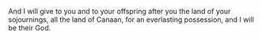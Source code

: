 And I will give to you and to your offspring after you the land of your sojournings, all the land of Canaan, for an everlasting possession, and I will be their God.
